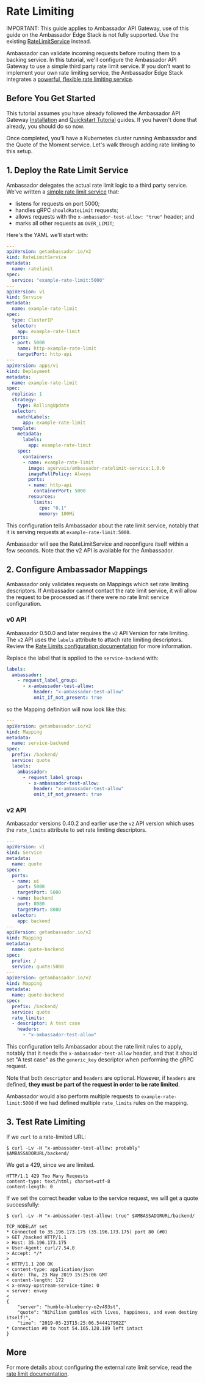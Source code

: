 # Rate Limiting

IMPORTANT: This guide applies to Ambassador API Gateway, use of this guide on the Ambassador Edge Stack is not fully supported.  Use the existing [RateLimitService](../../topics/using/rate-limits/) instead.

Ambassador can validate incoming requests before routing them to a backing service. In this tutorial, we'll configure the Ambassador API Gateway to use a simple third party rate limit service. If you don't want to implement your own rate limiting service, the Ambassador Edge Stack integrates a [powerful, flexible rate limiting service](../../topics/using/rate-limits/).

## Before You Get Started

This tutorial assumes you have already followed the Ambassador API Gateway [Installation](../../topics/install/install-ambassador-oss.md) and [Quickstart Tutorial](../../tutorials/quickstart-demo.md) guides. If you haven't done that already, you should do so now.

Once completed, you'll have a Kubernetes cluster running Ambassador and the Quote of the Moment service. Let's walk through adding rate limiting to this setup.

## 1. Deploy the Rate Limit Service

Ambassador delegates the actual rate limit logic to a third party service. We've written a [simple rate limit service](https://github.com/datawire/ambassador/tree/master/docker/test-ratelimit) that:

- listens for requests on port 5000;
- handles gRPC `shouldRateLimit` requests;
- allows requests with the `x-ambassador-test-allow: "true"` header; and
- marks all other requests as `OVER_LIMIT`;

Here's the YAML we'll start with:

```yaml
---
apiVersion: getambassador.io/v2
kind: RateLimitService
metadata:
  name: ratelimit
spec:
  service: "example-rate-limit:5000"
---
apiVersion: v1
kind: Service
metadata:
  name: example-rate-limit
spec:
  type: ClusterIP
  selector:
    app: example-rate-limit
  ports:
  - port: 5000
    name: http-example-rate-limit
    targetPort: http-api
---
apiVersion: apps/v1
kind: Deployment
metadata:
  name: example-rate-limit
spec:
  replicas: 1
  strategy:
    type: RollingUpdate
  selector:
    matchLabels:
      app: example-rate-limit
  template:
    metadata:
      labels:
        app: example-rate-limit
    spec:
      containers:
      - name: example-rate-limit
        image: agervais/ambassador-ratelimit-service:1.0.0
        imagePullPolicy: Always
        ports:
        - name: http-api
          containerPort: 5000
        resources:
          limits:
            cpu: "0.1"
            memory: 100Mi
```

This configuration tells Ambassador about the rate limit service, notably that it is serving requests at `example-rate-limit:5000`.

Ambassador will see the RateLimitService and reconfigure itself within a few seconds. Note that the v2 API is available for the Ambassador.

## 2. Configure Ambassador Mappings

Ambassador only validates requests on Mappings which set rate limiting descriptors. If Ambassador cannot contact the rate limit service, it will allow the request to be processed as if there were no rate limit service configuration.

### v0 API

Ambassador 0.50.0 and later requires the `v2` API Version for rate limiting. The `v2` API uses the `labels` attribute to attach rate limiting descriptors. Review the [Rate Limits configuration documentation](../../topics/using/rate-limits/) for more information.

Replace the label that is applied to the `service-backend` with:

```yaml
labels:
  ambassador:
    - request_label_group:
      - x-ambassador-test-allow:
          header: "x-ambassador-test-allow"
          omit_if_not_present: true
```

so the Mapping definition will now look like this:

```yaml
---
apiVersion: getambassador.io/v2
kind: Mapping
metadata:
  name: service-backend
spec:
  prefix: /backend/
  service: quote
  labels:
    ambassador:    
      - request_label_group:      
        - x-ambassador-test-allow:        
          header: "x-ambassador-test-allow"
          omit_if_not_present: true
```

### v2 API

Ambassador versions 0.40.2 and earlier use the `v2` API version which uses the `rate_limits` attribute to set rate limiting descriptors.

```yaml
---
apiVersion: v1
kind: Service
metadata:
  name: quote
spec:
  ports:
  - name: ui
    port: 5000
    targetPort: 5000
  - name: backend
    port: 8080
    targetPort: 8080
  selector:
    app: backend
---
apiVersion: getambassador.io/v2
kind: Mapping
metadata:
  name: quote-backend
spec:
  prefix: /
  service: quote:5000
---
apiVersion: getambassador.io/v2
kind: Mapping
metadata:
  name: quote-backend
spec:
  prefix: /backend/
  service: quote
  rate_limits:
  - descriptor: A test case
    headers:
      - "x-ambassador-test-allow"
```

This configuration tells Ambassador about the rate limit rules to apply, notably that it needs the `x-ambassador-test-allow` header, and that it should set "A test case" as the `generic_key` descriptor when performing the gRPC request.

Note that both `descriptor` and `headers` are optional. However, if `headers` are defined, **they must be part of the request in order to be rate limited**.

Ambassador would also perform multiple requests to `example-rate-limit:5000` if we had defined multiple `rate_limits` rules on the mapping.

## 3. Test Rate Limiting

If we `curl` to a rate-limited URL:

```shell
$ curl -Lv -H "x-ambassador-test-allow: probably" $AMBASSADORURL/backend/
```

We get a 429, since we are limited.

```shell
HTTP/1.1 429 Too Many Requests
content-type: text/html; charset=utf-8
content-length: 0
```

If we set the correct header value to the service request, we will get a quote successfully:

```shell
$ curl -Lv -H "x-ambassador-test-allow: true" $AMBASSADORURL/backend/

TCP_NODELAY set
* Connected to 35.196.173.175 (35.196.173.175) port 80 (#0)
> GET /backed HTTP/1.1
> Host: 35.196.173.175
> User-Agent: curl/7.54.0
> Accept: */*
>
< HTTP/1.1 200 OK
< content-type: application/json
< date: Thu, 23 May 2019 15:25:06 GMT
< content-length: 172
< x-envoy-upstream-service-time: 0
< server: envoy
< 
{
    "server": "humble-blueberry-o2v493st",
    "quote": "Nihilism gambles with lives, happiness, and even destiny itself!",
    "time": "2019-05-23T15:25:06.544417902Z"
* Connection #0 to host 54.165.128.189 left intact
}
```

## More

For more details about configuring the external rate limit service, read the [rate limit documentation](../../topics/using/rate-limits/).
